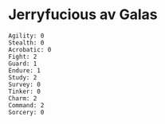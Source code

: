 # Jerryfucious av Galas

```
Agility: 0
Stealth: 0
Acrobatic: 0
Fight: 2
Guard: 1
Endure: 1
Study: 2
Survey: 0
Tinker: 0
Charm: 2
Command: 2
Sorcery: 0
```
